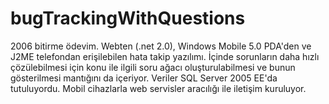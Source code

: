 # bugTrackingWithQuestions

2006 bitirme ödevim. Webten (.net 2.0), Windows Mobile 5.0 PDA'den ve J2ME telefondan erişilebilen hata takip yazılımı. İçinde sorunların daha hızlı çözülebilmesi için konu ile ilgili soru ağacı oluşturulabilmesi ve bunun gösterilmesi mantığını da içeriyor. Veriler SQL Server 2005 EE'da tutuluyordu. Mobil cihazlarla web servisler aracılığı ile iletişim kuruluyor.
